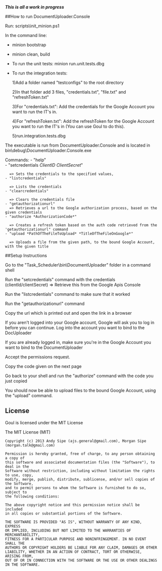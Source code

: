 ***This is all a work in progress***

##How to run DocumentUploader.Console
  
  Run: scripts\init_minion.ps1
  
  In the command line: 
  
  - minion bootstrap
  - minion clean, build
  
  - To run the unit tests: minion run.unit.tests.dbg
  
  - To run the integration tests:
  
      1)Add a folder named "testconfigs" to the root directory

      2)In that folder add 3 files, "credentials.txt", "file.txt" and "refreshToken.txt"
      
      3)For "credentials.txt": Add the credentials for the Google Account you want to run the IT's in.
      
      4)For "refreshToken.txt": Add the refreshToken for the Google Account you want to run the IT's in (You can use Goul to do this).
  
      5)run.integration.tests.dbg
      
  The executable is run from DocumentUploader.Console and is located in bin\debug\DocumentUploader.Console.exe
  
  Commands:
    - "help"   
    - "setcredentials *ClientID ClientSecret*" 
    
      => Sets the credentials to the specified values, 
    - "listcredentials" 
    
      => Lists the credentials
    - "clearcredentials" 
    
      => Clears the credentials file
    - "getauthorizationurl" 
      => Retrieves a url to the Google authorization process, based on the given credentials
    - "authorize *AuthorizationCode*" 
      
      => Creates a refresh token based on the auth code retrieved from the 'getauthorizationurl" command
    - "upload *PathOfTheFileToUpload* *TitleOfTheFileOnGoogle*" 
      
      => Uploads a file from the given path, to the bound Google Account, with the given title
    
##Setup Instructions

Go to the "Task_Scheduler\bin\DocumentUploader" folder in a command shell

Run the "setcredentials" command with the credentials (clientId/clientSecret) => Retrieve this from the Google Apis Console

Run the "listcredentials" command to make sure that it worked

Run the "getauthorizationurl" command 

Copy the url which is printed out and open the link in a browser

If you aren't logged into your Google account, Google will ask you to log in before you can continue. Log into the account you want to bind to the DocUploader

If you are already logged in, make sure you're in the Google Account you want to bind to the DocumentUploader

Accept the permissions request.

Copy the code given on the next page

Go back to your shell and run the "authorize" command with the code you just copied

You should now be able to upload files to the bound Google Account, using the "upload" command.

  


License
---

Goul is licensed under the MIT License

The MIT License (MIT)

    Copyright (c) 2013 Andy Sipe (ajs.general@gmail.com), Morgan Sipe (morgan.talk@gmail.com)

    Permission is hereby granted, free of charge, to any person obtaining a copy of 
    this software and associated documentation files (the "Software"), to deal in the 
    Software without restriction, including without limitation the rights to use, copy, 
    modify, merge, publish, distribute, sublicense, and/or sell copies of the Software, 
    and to permit persons to whom the Software is furnished to do so, subject to 
    the following conditions:
  
    The above copyright notice and this permission notice shall be included 
    in all copies or substantial portions of the Software.

    THE SOFTWARE IS PROVIDED "AS IS", WITHOUT WARRANTY OF ANY KIND, EXPRESS 
    OR IMPLIED, INCLUDING BUT NOT LIMITED TO THE WARRANTIES OF MERCHANTABILITY, 
    FITNESS FOR A PARTICULAR PURPOSE AND NONINFRINGEMENT. IN NO EVENT SHALL THE 
    AUTHORS OR COPYRIGHT HOLDERS BE LIABLE FOR ANY CLAIM, DAMAGES OR OTHER 
    LIABILITY, WHETHER IN AN ACTION OF CONTRACT, TORT OR OTHERWISE, ARISING FROM, 
    OUT OF OR IN CONNECTION WITH THE SOFTWARE OR THE USE OR OTHER DEALINGS IN THE SOFTWARE.
